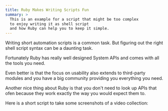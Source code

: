 ```yaml
---
title: Ruby Makes Writing Scripts Fun
summary: >
  This is an example for a script that might be too complex
  to enjoy writing it as shell script
  and how Ruby can help you to keep it simple.
---
```


Writing short automation scripts is a common task.
But figuring out the right shell script syntax can be a daunting task.

Fortunately Ruby has really well designed System APIs
and comes with all the tools you need.

Even better is that the focus on usability also
extends to third-party modules and you have a big community
providing you everything you need.

Another nice thing about Ruby is that you don't need to look up
APIs that ofen because they work exactly the way you would expect them to.


Here is a short script to take some screenshots of a video collection:

<script src="https://gist.github.com/jorin-vogel/96f3ae4f4b76b0430abf.js"></script>

